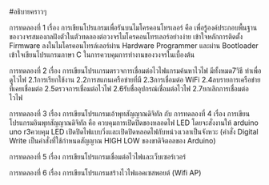 #อธิบายคราวๆ

การทดลองที่ 1 เรื่อง การเขียนโปรแกรมเพื่อรันบนไมโครคอนโทรเลอร์ คือ เพื่อรู้องค์ประกอบพื้นฐานของวงจรสมองกลฝังตัวในตัวทดลองต่อวงจรไมโครคอนโทรเลอร์อย่างง่าย เข้าใจหลักการติดตั้ง Firmware ลงในไมโครคอนโทรล์เลอร์ผ่าน Hardware Programmer และผ่าน Bootloader
เข้าใจเขียนโปรแกรมภาษา C ในการควบคุมการทำงานของวงจรในเบื้องต้น

การทดลองที่ 2 เรื่อง การเขียนโปรเเกรมตรวจการเชื่อมต่อไวไฟแกรมค้นหาไวไฟ มีทั้งหมด7วิธี ทำเพื่อดูไวไฟ 2.1การเรียกใช้งาน 2.2การสแกนเครือข่ายที่มี 2.3การเชื่อมต่อ WiFi 2.4ลบรายการเครือข่ายที่เคยเชื่อมต่อ 2.5ตรวจการเชื่อมต่อไวไฟ 2.6รับชื่ออุปกรณ์เชื่อมต่อไวไฟ 2.7ยกเลิกการเชื่อมต่อไวไฟ

การทดลองที่ 3 เรื่อง การเขียนโปรแกรมเอ้าพุทสัญญาณดิจิทัล กับ การทดลองที่ 4 เรื่อง การเขียนโปรแกรมอินพุทสัญญาณดิจิทัล คือ ควบคุมการเปิดปิดของหลอดไฟ LED โดยจะสั่งงานให้ arduino uno r3ควบคุม LED เปิดปิดไฟแบบวิ่งเเละเปิดปิดหลอดไฟกับหน่วงเวลาเป็นจังหวะ
(คำสั่ง Digital Write เป็นคำสั่งที่ใช้กำหนดสัญญาณ HIGH LOW ของขาดิจิตอลของ Arduino)

การทดลองที่ 5 เรื่อง การเขียนโปรแกรมเชื่อมต่อไวไฟและเว็บเซอร์เวอร์

การทดลองที่ 6 เรื่อง การเขียนโปรแกรมสร้างไวไฟแอคเซสพอยต์ (Wifi AP)

